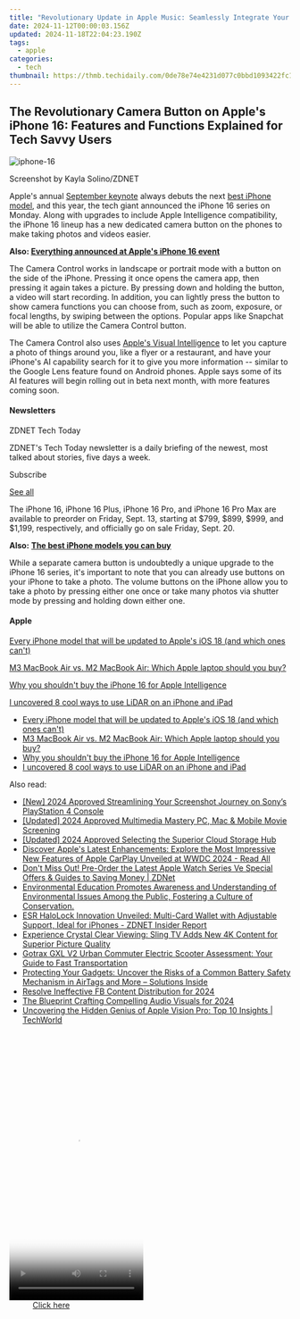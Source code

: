 ```yaml
---
title: "Revolutionary Update in Apple Music: Seamlessly Integrate Your Spotify Lists | TechSavvy"
date: 2024-11-12T00:00:03.156Z
updated: 2024-11-18T22:04:23.190Z
tags:
  - apple
categories:
  - tech
thumbnail: https://thmb.techidaily.com/0de78e74e4231d077c0bbd1093422fc13ce8314c6f52350885d9fed67ecbab12.jpg
---
```


## The Revolutionary Camera Button on Apple's iPhone 16: Features and Functions Explained for Tech Savvy Users

![iphone-16](https://www.zdnet.com/a/img/resize/06e36d3240ef1d79fcdcd9f52e6f07e1698d7fa6/2024/09/09/77dadaef-eabb-4e68-b134-250ef7b86751/screenshot-2024-09-09-at-1-44-10pm.png?auto=webp&width=1280)

Screenshot by Kayla Solino/ZDNET

Apple's annual [September keynote](https://www.zdnet.com/article/what-to-expect-from-apples-iphone-16-its-glowtime-event-and-how-to-watch-the-livestream/) always debuts the next [best iPhone model](https://www.zdnet.com/article/best-iphone/), and this year, the tech giant announced the iPhone 16 series on Monday. Along with upgrades to include Apple Intelligence compatibility, the iPhone 16 lineup has a new dedicated camera button on the phones to make taking photos and videos easier. 

**Also: [Everything announced at Apple's iPhone 16 event](https://www.zdnet.com/article/everything-we-expect-at-apples-iphone-16-event-ai-features-airpods-apple-watch-series-10-more/)**

The Camera Control works in landscape or portrait mode with a button on the side of the iPhone. Pressing it once opens the camera app, then pressing it again takes a picture. By pressing down and holding the button, a video will start recording. In addition, you can lightly press the button to show camera functions you can choose from, such as zoom, exposure, or focal lengths, by swiping between the options. Popular apps like Snapchat will be able to utilize the Camera Control button. 

The Camera Control also uses [Apple's Visual Intelligence](https://www.zdnet.com/article/apple-adds-google-lens-like-visual-intelligence-to-the-iphone-16-camera/) to let you capture a photo of things around you, like a flyer or a restaurant, and have your iPhone's AI capability search for it to give you more information -- similar to the Google Lens feature found on Android phones. Apple says some of its AI features will begin rolling out in beta next month, with more features coming soon.

#### Newsletters

ZDNET Tech Today

ZDNET's Tech Today newsletter is a daily briefing of the newest, most talked about stories, five days a week.

 Subscribe

[See all](https://www.zdnet.com/newsletters/)

The iPhone 16, iPhone 16 Plus, iPhone 16 Pro, and iPhone 16 Pro Max are available to preorder on Friday, Sept. 13, starting at $799, $899, $999, and $1,199, respectively, and officially go on sale Friday, Sept. 20\. 

**Also:** [**The best iPhone models you can buy**](https://www.zdnet.com/article/best-iphone/)

While a separate camera button is undoubtedly a unique upgrade to the iPhone 16 series, it's important to note that you can already use buttons on your iPhone to take a photo. The volume buttons on the iPhone allow you to take a photo by pressing either one once or take many photos via shutter mode by pressing and holding down either one.

#### Apple

[Every iPhone model that will be updated to Apple's iOS 18 (and which ones can't)](https://www.zdnet.com/article/every-iphone-model-compatible-with-apples-ios-18-and-which-ones-arent/ "Every iPhone model that will be updated to Apple's iOS 18 (and which ones can't)")

[M3 MacBook Air vs. M2 MacBook Air: Which Apple laptop should you buy?](https://www.zdnet.com/article/m3-macbook-air-vs-m2-macbook-air/ "M3 MacBook Air vs. M2 MacBook Air: Which Apple laptop should you buy?")

[Why you shouldn't buy the iPhone 16 for Apple Intelligence](https://www.zdnet.com/article/why-you-shouldnt-buy-the-iphone-16-for-apple-intelligence/ "Why you shouldn't buy the iPhone 16 for Apple Intelligence")

[I uncovered 8 cool ways to use LiDAR on an iPhone and iPad](https://www.zdnet.com/article/i-uncovered-8-cool-ways-to-use-lidar-on-an-iphone-and-ipad/ "I uncovered 8 cool ways to use LiDAR on an iPhone and iPad")

* [Every iPhone model that will be updated to Apple's iOS 18 (and which ones can't)](https://www.zdnet.com/article/every-iphone-model-compatible-with-apples-ios-18-and-which-ones-arent/ "Every iPhone model that will be updated to Apple's iOS 18 (and which ones can't)")
* [M3 MacBook Air vs. M2 MacBook Air: Which Apple laptop should you buy?](https://www.zdnet.com/article/m3-macbook-air-vs-m2-macbook-air/ "M3 MacBook Air vs. M2 MacBook Air: Which Apple laptop should you buy?")
* [Why you shouldn't buy the iPhone 16 for Apple Intelligence](https://www.zdnet.com/article/why-you-shouldnt-buy-the-iphone-16-for-apple-intelligence/ "Why you shouldn't buy the iPhone 16 for Apple Intelligence")
* [I uncovered 8 cool ways to use LiDAR on an iPhone and iPad](https://www.zdnet.com/article/i-uncovered-8-cool-ways-to-use-lidar-on-an-iphone-and-ipad/ "I uncovered 8 cool ways to use LiDAR on an iPhone and iPad")

<ins class="adsbygoogle"
     style="display:block"
     data-ad-format="autorelaxed"
     data-ad-client="ca-pub-7571918770474297"
     data-ad-slot="1223367746"></ins>

<ins class="adsbygoogle"
     style="display:block"
     data-ad-client="ca-pub-7571918770474297"
     data-ad-slot="8358498916"
     data-ad-format="auto"
     data-full-width-responsive="true"></ins>

<span class="atpl-alsoreadstyle">Also read:</span>
<div><ul>
<li><a href="https://on-screen-recording.techidaily.com/new-2024-approved-streamlining-your-screenshot-journey-on-sonys-playstation-4-console/"><u>[New] 2024 Approved Streamlining Your Screenshot Journey on Sony’s PlayStation 4 Console</u></a></li>
<li><a href="https://screen-video-capture.techidaily.com/updated-2024-approved-multimedia-mastery-pc-mac-and-mobile-movie-screening/"><u>[Updated] 2024 Approved Multimedia Mastery PC, Mac & Mobile Movie Screening</u></a></li>
<li><a href="https://fox-info.techidaily.com/updated-2024-approved-selecting-the-superior-cloud-storage-hub/"><u>[Updated] 2024 Approved Selecting the Superior Cloud Storage Hub</u></a></li>
<li><a href="https://tech-haven.techidaily.com/discover-apples-latest-enhancements-explore-the-most-impressive-new-features-of-apple-carplay-unveiled-at-wwdc-2024-read-all/"><u>Discover Apple's Latest Enhancements: Explore the Most Impressive New Features of Apple CarPlay Unveiled at WWDC 2024 - Read All</u></a></li>
<li><a href="https://tech-haven.techidaily.com/dont-miss-out-pre-order-the-latest-apple-watch-series-ve-special-offers-and-guides-to-saving-money-zdnet/"><u>Don't Miss Out! Pre-Order the Latest Apple Watch Series Ve Special Offers & Guides to Saving Money | ZDNet</u></a></li>
<li><a href="https://tech-haven.techidaily.com/environmental-education-promotes-awareness-and-understanding-of-environmental-issues-among-the-public-fostering-a-culture-of-conservation/"><u>Environmental Education Promotes Awareness and Understanding of Environmental Issues Among the Public, Fostering a Culture of Conservation.</u></a></li>
<li><a href="https://tech-haven.techidaily.com/esr-halolock-innovation-unveiled-multi-card-wallet-with-adjustable-support-ideal-for-iphones-zdnet-insider-report/"><u>ESR HaloLock Innovation Unveiled: Multi-Card Wallet with Adjustable Support, Ideal for iPhones - ZDNET Insider Report</u></a></li>
<li><a href="https://buynow-info.techidaily.com/experience-crystal-clear-viewing-sling-tv-adds-new-4k-content-for-superior-picture-quality/"><u>Experience Crystal Clear Viewing: Sling TV Adds New 4K Content for Superior Picture Quality</u></a></li>
<li><a href="https://buynow-info.techidaily.com/gotrax-gxl-v2-urban-commuter-electric-scooter-assessment-your-guide-to-fast-transportation/"><u>Gotrax GXL V2 Urban Commuter Electric Scooter Assessment: Your Guide to Fast Transportation</u></a></li>
<li><a href="https://tech-haven.techidaily.com/protecting-your-gadgets-uncover-the-risks-of-a-common-battery-safety-mechanism-in-airtags-and-more-solutions-inside/"><u>Protecting Your Gadgets: Uncover the Risks of a Common Battery Safety Mechanism in AirTags and More – Solutions Inside</u></a></li>
<li><a href="https://facebook-video-recording.techidaily.com/resolve-ineffective-fb-content-distribution-for-2024/"><u>Resolve Ineffective FB Content Distribution for 2024</u></a></li>
<li><a href="https://some-skills.techidaily.com/the-blueprint-crafting-compelling-audio-visuals-for-2024/"><u>The Blueprint Crafting Compelling Audio Visuals for 2024</u></a></li>
<li><a href="https://tech-haven.techidaily.com/uncovering-the-hidden-genius-of-apple-vision-pro-top-10-insights-techworld/"><u>Uncovering the Hidden Genius of Apple Vision Pro: Top 10 Insights | TechWorld</u></a></li>
</ul></div>

<!-- affiliate ads begin -->
<span id="1770776">
					<video width="240" height="480" style="cursor:pointer"
           poster="//a.impactradius-go.com/display-clicktoplayimage/1770776.png"
           onclick="if(!this.playClicked){this.play();this.setAttribute('controls',true);this.playClicked=true;}">
	   <source src="//a.impactradius-go.com/display-ad/20702-1770776">
	   <img src="//a.impactradius-go.com/display-clicktoplayimage/1770776.png" style="border: none; height: 100%; width: 100%; object-fit: contain">
	</video>
	<div style="width:150px;text-align:center"><a href="javascript:window.open(decodeURIComponent('https%3A%2F%2Ftokenmetrics.sjv.io%2Fc%2F5597632%2F1770776%2F20702'), '_blank');void(0);">Click here</a></div>
</span>
<img height="0" width="0" src="https://imp.pxf.io/i/5597632/1770776/20702" style="position:absolute;visibility:hidden;" border="0" />
<!-- affiliate ads end -->

